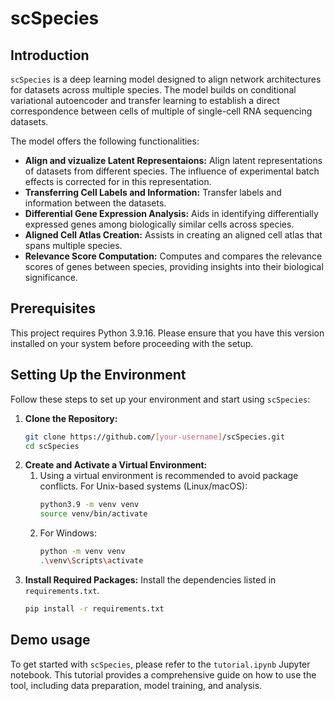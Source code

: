 # scSpecies

## Introduction
`scSpecies` is a deep learning model designed to align network architectures for datasets across multiple species. 
The model builds on conditional variational autoencoder and transfer learning to
establish a direct correspondence between cells of multiple of single-cell RNA sequencing datasets. 


The model offers the following functionalities:

- **Align and vizualize Latent Representaions:** Align latent representations of datasets from different species. The influence of experimental batch effects is corrected for in this representation.
- **Transferring Cell Labels and Information:** Transfer labels and information between the datasets.
- **Differential Gene Expression Analysis:** Aids in identifying differentially expressed genes among biologically similar cells across species.
- **Aligned Cell Atlas Creation:** Assists in creating an aligned cell atlas that spans multiple species.
- **Relevance Score Computation:** Computes and compares the relevance scores of genes between species, providing insights into their biological significance.

## Prerequisites

This project requires Python 3.9.16. Please ensure that you have this version installed on your system before proceeding with the setup.

## Setting Up the Environment

Follow these steps to set up your environment and start using `scSpecies`:

1. **Clone the Repository:**
   ```bash
   git clone https://github.com/[your-username]/scSpecies.git
   cd scSpecies

2. **Create and Activate a Virtual Environment:**
   1. Using a virtual environment is recommended to avoid package conflicts.
      For Unix-based systems (Linux/macOS):
       ```bash
      python3.9 -m venv venv
      source venv/bin/activate

   2. For Windows:
      ```bash
      python -m venv venv
      .\venv\Scripts\activate

3. **Install Required Packages:**
   Install the dependencies listed in `requirements.txt`.
   ```bash
   pip install -r requirements.txt

## Demo usage

To get started with `scSpecies`, please refer to the `tutorial.ipynb` Jupyter notebook. This tutorial provides a comprehensive guide on how to use the tool, including data preparation, model training, and analysis.  
